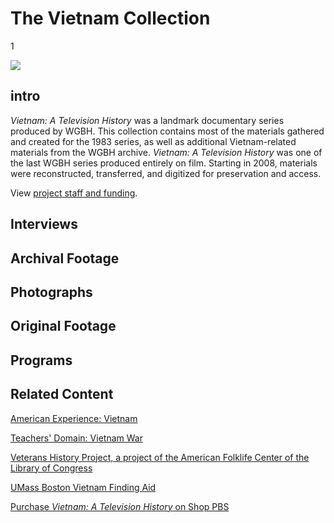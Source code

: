 # The Vietnam Collection

1

![](https://s3.amazonaws.com/openvault.wgbh.org/special_collections/vietnam/vietnam-q-50.jpg)

## intro

*Vietnam: A Television History* was a landmark documentary series produced by 
WGBH. This collection contains most of the materials gathered and created for 
the 1983 series, as well as additional Vietnam-related materials from the WGBH 
archive. *Vietnam: A Television History* was one of the last WGBH series produced 
entirely on film. Starting in 2008, materials were reconstructed, transferred, 
and digitized for preservation and access.

View [project staff and funding](/credits/credits-open-vault-vietnam).

## Interviews

[](http://localhost:3000/catalog?f[special_collection_tags][]=vietnam_interview)

## Archival Footage

[](http://localhost:3000/catalog?f[special_collection_tags][]=vietnam_archival_footage)

## Photographs

[](http://localhost:3000/catalog?f[special_collection_tags][]=vietnam_photographs)

## Original Footage

[](http://localhost:3000/catalog?f[special_collection_tags][]=vietnam_original_footage)

## Programs

[](http://localhost:3000/catalog?f[special_collection_tags][]=vietnam_programs)

## Related Content

[American Experience: Vietnam](http://www.pbs.org/wgbh/amex/vietnam/)

[Teachers' Domain: Vietnam War](http://www.pbslearningmedia.org/?q=vietnam&fq_grade=PK&fq_grade=PS)

[Veterans History Project, a project of the American Folklife Center of the Library of Congress](http://www.loc.gov/vets/)

[UMass Boston Vietnam Finding Aid](http://www.lib.umb.edu/node/1648)

[Purchase *Vietnam: A Television History* on Shop PBS](http://www.shoppbs.org/product/index.jsp?productId=1817567)
